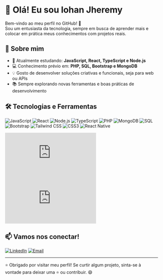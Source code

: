 # 👋 Olá! Eu sou Iohan Jheremy

Bem-vindo ao meu perfil no GitHub! 🚀  
Sou um entusiasta da tecnologia, sempre em busca de aprender mais e colocar em prática meus conhecimentos com projetos reais.

## 🧠 Sobre mim

- 🔭 Atualmente estudando: **JavaScript, React, TypeScript e Node.js**
- 💻 Conhecimento prévio em: **PHP, SQL, Bootstrap e MongoDB**
- 💡 Gosto de desenvolver soluções criativas e funcionais, seja para web ou APIs
- 📚 Sempre explorando novas ferramentas e boas práticas de desenvolvimento

## 🛠️ Tecnologias e Ferramentas

![JavaScript](https://img.shields.io/badge/JavaScript-000?style=flat&logo=javascript&logoColor=F7DF1E)
![React](https://img.shields.io/badge/React-000?style=flat&logo=react&logoColor=61DAFB)
![Node.js](https://img.shields.io/badge/Node.js-000?style=flat&logo=node.js&logoColor=339933)
![TypeScript](https://img.shields.io/badge/TypeScript-000?style=flat&logo=typescript&logoColor=3178C6)
![PHP](https://img.shields.io/badge/PHP-000?style=flat&logo=php&logoColor=777BB4)
![MongoDB](https://img.shields.io/badge/MongoDB-000?style=flat&logo=mongodb&logoColor=47A248)
![SQL](https://img.shields.io/badge/SQL-000?style=flat&logo=postgresql&logoColor=336791)
![Bootstrap](https://img.shields.io/badge/Bootstrap-000?style=flat&logo=bootstrap&logoColor=7952B3)
![Tailwind CSS](https://img.shields.io/badge/Tailwind-000?style=flat&logo=tailwindcss&logoColor=38B2AC)
![CSS3](https://img.shields.io/badge/CSS3-000?style=flat&logo=css3&logoColor=1572B6)
![React Native](https://img.shields.io/badge/React_Native-000?style=flat&logo=react&logoColor=61DAFB)

![Tailwind CSS](https://cdn.jsdelivr.net/npm/devicon@v2.15.1/devicon.min.css?icon=tailwindcss)
![CSS3](https://cdn.jsdelivr.net/npm/devicon@v2.15.1/devicon.min.css?icon=css3)




## 📫 Vamos nos conectar!

[![LinkedIn](https://img.shields.io/badge/LinkedIn-blue?style=flat&logo=linkedin&logoColor=white)](https://linkedin.com/in/iohan-jheremy)
[![Email](https://img.shields.io/badge/Email-D14836?style=flat&logo=gmail&logoColor=white)](mailtoiohanjheremy11@gmail.com)

---

⭐ Obrigado por visitar meu perfil! Se curtir algum projeto, sinta-se à vontade para deixar uma ⭐ ou contribuir. 😄
